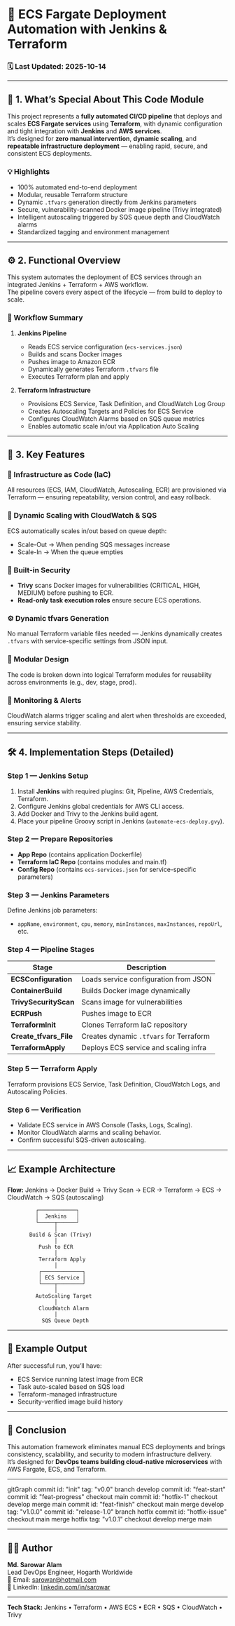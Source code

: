 # 🚀 ECS Fargate Deployment Automation with Jenkins & Terraform

### 🗓️ Last Updated: 2025-10-14

---

## 🌟 1. What’s Special About This Code Module

This project represents a **fully automated CI/CD pipeline** that deploys and scales **ECS Fargate services** using **Terraform**, with dynamic configuration and tight integration with **Jenkins** and **AWS services**.  
It’s designed for **zero manual intervention**, **dynamic scaling**, and **repeatable infrastructure deployment** — enabling rapid, secure, and consistent ECS deployments.

### 💡 Highlights
- 100% automated end-to-end deployment
- Modular, reusable Terraform structure
- Dynamic `.tfvars` generation directly from Jenkins parameters
- Secure, vulnerability-scanned Docker image pipeline (Trivy integrated)
- Intelligent autoscaling triggered by SQS queue depth and CloudWatch alarms
- Standardized tagging and environment management

---

## ⚙️ 2. Functional Overview

This system automates the deployment of ECS services through an integrated Jenkins + Terraform + AWS workflow.  
The pipeline covers every aspect of the lifecycle — from build to deploy to scale.

### 🧩 Workflow Summary

1. **Jenkins Pipeline**
   - Reads ECS service configuration (`ecs-services.json`)
   - Builds and scans Docker images
   - Pushes image to Amazon ECR
   - Dynamically generates Terraform `.tfvars` file
   - Executes Terraform plan and apply

2. **Terraform Infrastructure**
   - Provisions ECS Service, Task Definition, and CloudWatch Log Group
   - Creates Autoscaling Targets and Policies for ECS Service
   - Configures CloudWatch Alarms based on SQS queue metrics
   - Enables automatic scale in/out via Application Auto Scaling

---

## 🔑 3. Key Features

### 🧱 Infrastructure as Code (IaC)
All resources (ECS, IAM, CloudWatch, Autoscaling, ECR) are provisioned via Terraform — ensuring repeatability, version control, and easy rollback.

### 🔄 Dynamic Scaling with CloudWatch & SQS
ECS automatically scales in/out based on queue depth:
- Scale-Out → When pending SQS messages increase
- Scale-In → When the queue empties

### 🧪 Built-in Security
- **Trivy** scans Docker images for vulnerabilities (CRITICAL, HIGH, MEDIUM) before pushing to ECR.
- **Read-only task execution roles** ensure secure ECS operations.

### ⚙️ Dynamic tfvars Generation
No manual Terraform variable files needed — Jenkins dynamically creates `.tfvars` with service-specific settings from JSON input.

### 🧰 Modular Design
The code is broken down into logical Terraform modules for reusability across environments (e.g., dev, stage, prod).

### 🔔 Monitoring & Alerts
CloudWatch alarms trigger scaling and alert when thresholds are exceeded, ensuring service stability.

---

## 🛠️ 4. Implementation Steps (Detailed)

### Step 1 — Jenkins Setup
1. Install **Jenkins** with required plugins: Git, Pipeline, AWS Credentials, Terraform.
2. Configure Jenkins global credentials for AWS CLI access.
3. Add Docker and Trivy to the Jenkins build agent.
4. Place your pipeline Groovy script in Jenkins (`automate-ecs-deploy.gvy`).

### Step 2 — Prepare Repositories
- **App Repo** (contains application Dockerfile)
- **Terraform IaC Repo** (contains modules and main.tf)
- **Config Repo** (contains `ecs-services.json` for service-specific parameters)

### Step 3 — Jenkins Parameters
Define Jenkins job parameters:
- `appName`, `environment`, `cpu`, `memory`, `minInstances`, `maxInstances`, `repoUrl`, etc.

### Step 4 — Pipeline Stages
| Stage | Description |
|--------|-------------|
| **ECSConfiguration** | Loads service configuration from JSON |
| **ContainerBuild** | Builds Docker image dynamically |
| **TrivySecurityScan** | Scans image for vulnerabilities |
| **ECRPush** | Pushes image to ECR |
| **TerraformInit** | Clones Terraform IaC repository |
| **Create_tfvars_File** | Creates dynamic `.tfvars` for Terraform |
| **TerraformApply** | Deploys ECS service and scaling infra |

### Step 5 — Terraform Apply
Terraform provisions ECS Service, Task Definition, CloudWatch Logs, and Autoscaling Policies.

### Step 6 — Verification
- Validate ECS service in AWS Console (Tasks, Logs, Scaling).
- Monitor CloudWatch alarms and scaling behavior.
- Confirm successful SQS-driven autoscaling.

---

## 📈 Example Architecture

**Flow:** Jenkins → Docker Build → Trivy Scan → ECR → Terraform → ECS → CloudWatch → SQS (autoscaling)

```text
         ┌────────────┐
         │  Jenkins   │
         └─────┬──────┘
               │
       Build & Scan (Trivy)
               │
          Push to ECR
               │
          Terraform Apply
               │
          ┌─────────────┐
          │ ECS Service │
          └────┬────────┘
               │
         AutoScaling Target
               │
          CloudWatch Alarm
               │
           SQS Queue Depth
```

---

## 🧾 Example Output

After successful run, you’ll have:
- ECS Service running latest image from ECR
- Task auto-scaled based on SQS load
- Terraform-managed infrastructure
- Security-verified image build history

---

## 🏁 Conclusion

This automation framework eliminates manual ECS deployments and brings consistency, scalability, and security to modern infrastructure delivery.  
It’s designed for **DevOps teams building cloud-native microservices** with AWS Fargate, ECS, and Terraform.

---
gitGraph
   commit id: "init" tag: "v0.0"
   branch develop
   commit id: "feat-start"
   commit id: "feat-progress"
   checkout main
   commit id: "hotfix-1"
   checkout develop
   merge main
   commit id: "feat-finish"
   checkout main
   merge develop tag: "v1.0.0"
   commit id: "release-1.0"
   branch hotfix
   commit id: "hotfix-issue"
   checkout main
   merge hotfix tag: "v1.0.1"
   checkout develop
   merge main

---

## 🧑‍💻 Author
**Md. Sarowar Alam**  
Lead DevOps Engineer, Hogarth Worldwide  
📧 Email: sarowar@hotmail.com  
🔗 LinkedIn: [linkedin.com/in/sarowar](https://www.linkedin.com/in/sarowar/)

---
**Tech Stack:** Jenkins • Terraform • AWS ECS • ECR • SQS • CloudWatch • Trivy  
